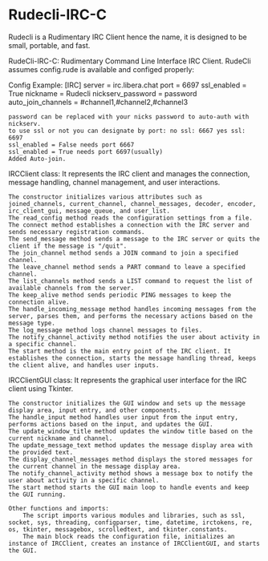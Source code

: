 # Rudecli-IRC-C
Rudecli is a Rudimentary IRC Client hence the name, it is designed to be small, portable, and fast.

RudeCli-IRC-C: Rudimentary Command Line Interface IRC Client.
RudeCli assumes config.rude is available and configed properly:

Config Example:
        [IRC]
        server = irc.libera.chat
        port = 6697
        ssl_enabled = True
        nickname = Rudecli
        nickserv_password = password
        auto_join_channels = #channel1,#channel2,#channel3

    password can be replaced with your nicks password to auto-auth with nickserv.
    to use ssl or not you can designate by port: no ssl: 6667 yes ssl: 6697
    ssl_enabled = False needs port 6667
    ssl_enabled = True needs port 6697(usually)
    Added Auto-join.

IRCClient class: It represents the IRC client and manages the connection, message handling, channel management, and user interactions.

    The constructor initializes various attributes such as joined_channels, current_channel, channel_messages, decoder, encoder, irc_client_gui, message_queue, and user_list.
    The read_config method reads the configuration settings from a file.
    The connect method establishes a connection with the IRC server and sends necessary registration commands.
    The send_message method sends a message to the IRC server or quits the client if the message is "/quit".
    The join_channel method sends a JOIN command to join a specified channel.
    The leave_channel method sends a PART command to leave a specified channel.
    The list_channels method sends a LIST command to request the list of available channels from the server.
    The keep_alive method sends periodic PING messages to keep the connection alive.
    The handle_incoming_message method handles incoming messages from the server, parses them, and performs the necessary actions based on the message type.
    The log_message method logs channel messages to files.
    The notify_channel_activity method notifies the user about activity in a specific channel.
    The start method is the main entry point of the IRC client. It establishes the connection, starts the message handling thread, keeps the client alive, and handles user inputs.

IRCClientGUI class: It represents the graphical user interface for the IRC client using Tkinter.

    The constructor initializes the GUI window and sets up the message display area, input entry, and other components.
    The handle_input method handles user input from the input entry, performs actions based on the input, and updates the GUI.
    The update_window_title method updates the window title based on the current nickname and channel.
    The update_message_text method updates the message display area with the provided text.
    The display_channel_messages method displays the stored messages for the current channel in the message display area.
    The notify_channel_activity method shows a message box to notify the user about activity in a specific channel.
    The start method starts the GUI main loop to handle events and keep the GUI running.

    Other functions and imports:
        The script imports various modules and libraries, such as ssl, socket, sys, threading, configparser, time, datetime, irctokens, re, os, tkinter, messagebox, scrolledtext, and tkinter.constants.
        The main block reads the configuration file, initializes an instance of IRCClient, creates an instance of IRCClientGUI, and starts the GUI.
